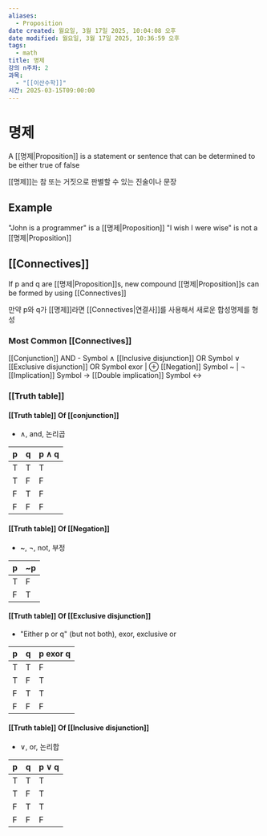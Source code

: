 ```yaml
---
aliases:
  - Proposition
date created: 월요일, 3월 17일 2025, 10:04:08 오후
date modified: 월요일, 3월 17일 2025, 10:36:59 오후
tags:
  - math
title: 명제
강의 n주차: 2
과목:
  - "[[이산수학]]"
시간: 2025-03-15T09:00:00
---
```


# 명제

A [[명제|Proposition]] is a statement or sentence that can be determined to be either true of false

[[명제]]는 참 또는 거짓으로 판별할 수 있는 진술이나 문장

## Example

"John is a programmer" is a [[명제|Proposition]]
"I wish I were wise" is not a [[명제|Proposition]]

## [[Connectives]]

If p and q are [[명제|Proposition]]s, new compound [[명제|Proposition]]s can be formed by using [[Connectives]]

만약 p와 q가 [[명제]]라면 [[Connectives|연결사]]를 사용해서 새로운 합성명제를 형성

### Most Common [[Connectives]]

[[Conjunction]] AND - Symbol ∧
[[Inclusive disjunction]] OR Symbol ∨
[[Exclusive disjunction]] OR Symbol exor | ⊕
[[Negation]] Symbol ~ | ¬
[[Implication]] Symbol ->
[[Double implication]] Symbol <->

### [[Truth table]]

#### [[Truth table]] Of [[conjunction]]

- ∧, and, 논리곱

| p   | q   | p ∧ q |
| --- | --- | ----- |
| T   | T   | T     |
| T   | F   | F     |
| F   | T   | F     |
| F   | F   | F     |

#### [[Truth table]] Of [[Negation]]

- ~, ¬, not, 부정

| p   | ~p  |
| --- | --- |
| T   | F   |
| F   | T   |

#### [[Truth table]] Of [[Exclusive disjunction]]

- "Either p or q" (but not both), exor, exclusive or

| p   | q   | p exor q |
| --- | --- | -------- |
| T   | T   | F        |
| T   | F   | T        |
| F   | T   | T        |
| F   | F   | F        |

#### [[Truth table]] Of [[Inclusive disjunction]]

- ∨, or, 논리합

| p   | q   | p ∨ q |
| --- | --- | ----- |
| T   | T   | T     |
| T   | F   | T     |
| F   | T   | T     |
| F   | F   | F     |
